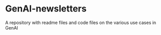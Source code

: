 # GenAI-newsletters
A repository with readme files and code files on the various use cases in GenAI
